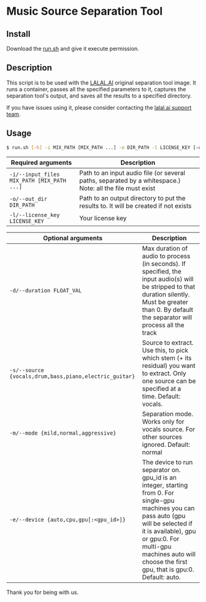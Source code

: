 # Music Source Separation Tool


## Install

Download the [run.sh](https://github.com/openmediaco/lalalai/tree/master/tools/separate/run.sh) and give it execute permission.


## Description

This script is to be used with the [LALAL.AI](https://www.lalal.ai) original separation tool image.
It runs a container, passes all the
specified parameters to it, captures the separation tool's output, and saves all the results to a specified directory.

If you have issues using it, please consider contacting the [lalal.ai support team](mailto:support@lalal.ai).


## Usage
```bash
$ run.sh [-h] -i MIX_PATH [MIX_PATH ...] -o DIR_PATH -l LICENSE_KEY [-d FLOAT_VAL] [-s {vocals,drum,bass,piano,electric_guitar}] [-m {mild,normal,aggressive}] [-e DEVICE]
```

| Required arguments | Description |
| ------------- | ------------- |
| `-i/--input_files MIX_PATH [MIX_PATH ...]` | Path to an input audio file (or several paths, separated by a whitespace.) Note: all the file must exist |
| `-o/--out_dir DIR_PATH` | Path to an output directory to put the results to. It will be created if not exists |
| `-l/--license_key LICENSE_KEY` | Your license key |

| Optional arguments | Description |
| ------------- | ------------- |
| `-d/--duration FLOAT_VAL` | Max duration of audio to process (in seconds). If specified, the input audio(s) will be stripped to that duration silently. Must be greater than 0. By default the separator will process all the track |
| `-s/--source {vocals,drum,bass,piano,electric_guitar}` | Source to extract. Use this, to pick which stem (+ its residual) you want to extract. Only one source can be specified at a time. Default: vocals. |
| `-m/--mode {mild,normal,aggressive}` | Separation mode. Works only for vocals source. For other sources ignored. Default: normal |
| `-e/--device {auto,cpu,gpu[:<gpu_id>]}` | The device to run separator on. gpu_id is an integer, starting from 0. For single-gpu machines you can pass auto (gpu will be selected if it is available), gpu or gpu:0. For multi-gpu machines auto will choose the first gpu, that is gpu:0. Default: auto. |

Thank you for being with us.
